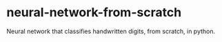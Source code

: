 # neural-network-from-scratch
Neural network that classifies handwritten digits, from scratch, in python.
